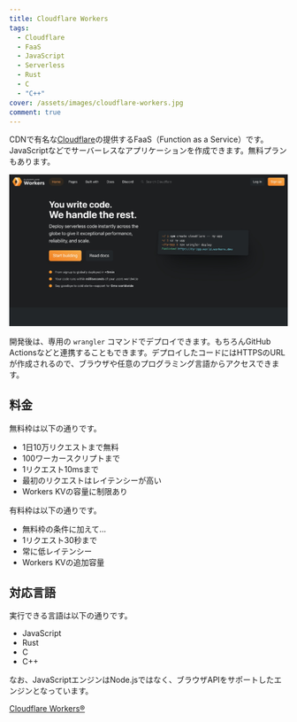 ```yaml
---
title: Cloudflare Workers
tags:
  - Cloudflare
  - FaaS
  - JavaScript
  - Serverless
  - Rust
  - C
  - "C++"
cover: /assets/images/cloudflare-workers.jpg
comment: true
---
```


CDNで有名な[Cloudflare](https://www.cloudflare.com/)の提供するFaaS（Function as a Service）です。JavaScriptなどでサーバーレスなアプリケーションを作成できます。無料プランもあります。

[![Cloudflare WorkersのWebサイト](/assets/images/cloudflare-workers.jpg)](https://workers.cloudflare.com/)

<!--more-->

開発後は、専用の `wrangler` コマンドでデプロイできます。もちろんGitHub Actionsなどと連携することもできます。デプロイしたコードにはHTTPSのURLが作成されるので、ブラウザや任意のプログラミング言語からアクセスできます。

## 料金

無料枠は以下の通りです。

- 1日10万リクエストまで無料
- 100ワーカースクリプトまで
- 1リクエスト10msまで
- 最初のリクエストはレイテンシーが高い
- Workers KVの容量に制限あり

有料枠は以下の通りです。

- 無料枠の条件に加えて…
- 1リクエスト30秒まで
- 常に低レイテンシー
- Workers KVの追加容量

## 対応言語

実行できる言語は以下の通りです。

- JavaScript
- Rust
- C
- C++

なお、JavaScriptエンジンはNode.jsではなく、ブラウザAPIをサポートしたエンジンとなっています。

[Cloudflare Workers®](https://workers.cloudflare.com/)
